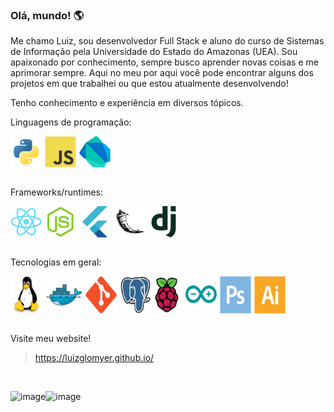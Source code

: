 ### Olá, mundo! 🌎

Me chamo Luiz, sou desenvolvedor Full Stack e aluno do curso de Sistemas de Informação pela Universidade do Estado do Amazonas (UEA). Sou apaixonado por conhecimento, sempre busco aprender novas coisas e me aprimorar sempre. Aqui no meu por aqui você pode encontrar alguns dos projetos em que trabalhei ou que estou atualmente desenvolvendo!

Tenho conhecimento e experiência em diversos tópicos. 

Linguagens de programação:
<div style="display: flex">
  <img width="50px" style="margin-right: 5px" src="icons/python-original.svg" title="Python" />
  <img width="50px" src="icons/javascript-original.svg" title="Javascript" />
  <img width="50px" style="margin-left: 5px" src="icons/dart-original.svg" title="Dart" />
</div>
<br>

Frameworks/runtimes:
<div style="display: flex">
  <img width="50px" style="margin-right: 5px" src="icons/react-original.svg" title="React" />
  <img width="50px" style="margin-right: 5px" src="icons/nodejs-original.svg" title="Node.js" />
  <img width="50px" style="margin-right: 5px" src="icons/flutter-original.svg" title="Flutter" />
  <img width="50px" style="margin-right: 5px" src="icons/flask-original.svg" title="Flask" />
  <img width="50px" src="icons/django-plain.svg" title="Django" />
</div>
<br>

Tecnologias em geral:
<div style="display: flex">
  <img width="50px" style="margin-right: 5px" src="icons/linux-original.svg" title="GNU/Linux" />
  <img width="60px" style="margin-right: 5px" src="icons/docker-original.svg" title="Docker" />
  <img width="50px" style="margin-right: 5px" src="icons/git-original.svg" title="Git" />
  <img width="50px" src="icons/postgresql-original.svg" title="PostegreSQL" />
  <img width="50px" style="margin-right: 5px" src="icons/raspberrypi-original.svg" title="Raspberry Pi" />
  <img width="50px" style="margin-right: 5px" src="icons/arduino-original.svg" title="Arduino" />
  <img width="50px" style="margin-right: 5px" src="icons/photoshop-plain.svg" title="Adobe Photoshop" />
  <img width="50px" src="icons/illustrator-plain.svg" title="Adobe Illustrator" />
</div>
<br>

Visite meu website!

>https://luizglomyer.github.io/

<br>
<div style="display: flex">

![image](https://github-readme-stats-git-masterrstaa-rickstaa.vercel.app/api?username=luizglomyer&theme=tokyonight)

![image](https://github-readme-stats.vercel.app/api/top-langs/?username=luizglomyer&theme=gruvbox)

</div>

